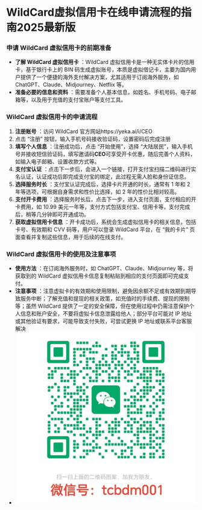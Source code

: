 # WildCard虚拟信用卡在线申请流程的指南2025最新版

### 申请 WildCard 虚拟信用卡的前期准备

- **了解 WildCard 虚拟信用卡** ：WildCard 虚拟信用卡是一种无实体卡片的信用卡，基于银行卡上的 BIN 码生成虚拟账号，本质是虚拟借记卡，主要为国内用户提供了一个便捷的海外支付解决方案，尤其适用于订阅海外服务，如 ChatGPT、Claude、Midjourney、Netflix 等。
- **准备必要的信息和资料** ：需要准备个人基本信息，如姓名、手机号码、电子邮箱等，以及用于充值的支付宝账户等支付工具。

### WildCard 虚拟信用卡的申请流程

1. **注册账号** ：访问 WildCard 官方网站https://yeka.ai/i/CEO
2. 点击 “注册” 按钮，输入手机号码接收验证码，设置密码后完成注册
3. **填写个人信息** ：注册成功后，点击 “开始使用”，选择 “大陆居民”，输入手机号并接收短信验证码，填写邀请码**CEO**可享受开卡优惠，随后完善个人资料，如输入电子邮箱、设置收款方式等。
4. **支付宝认证** ：点击下一步后，会进入一个链接，打开支付宝扫描二维码进行实名认证，认证成功后即完成支付宝的绑定，此过程无需人脸和身份证信息。
5. **选择服务时长** ：支付宝认证完成后，选择卡片开通的时长，通常有 1 年和 2 年等选项，可根据自身需求和性价比选择，如 2 年的性价比相对较高。
6. **支付开卡费用** ：选择服务时长后，点击下一步，进入支付页面，支付相应的开卡费用，如 10.99 美元一年等，支付方式包括支付宝、信用卡等，支付完成后，稍等几分钟即可开通成功。
7. **获取虚拟信用卡信息** ：开卡成功后，系统会生成虚拟信用卡的相关信息，包括卡号、有效期和 CVV 码等，用户可以登录 WildCard 平台，在 “我的卡片” 页面查看并复制这些信息，用于后续的在线支付。

### WildCard 虚拟信用卡的使用及注意事项

- **使用方法** ：在订阅海外服务时，如 ChatGPT、Claude、Midjourney 等，将获取到的 WildCard 虚拟信用卡信息复制粘贴到相应的支付页面即可完成支付。
- **注意事项** ：注意虚拟卡的有效期和使用限制，避免因余额不足或有效期到期导致服务中断；了解充值和提现的相关政策，如充值时的手续费、提现的限制等；虽然 WildCard 提供了一定的安全保障，但在使用过程中仍需注意保护个人信息和账户安全，不要将虚拟卡信息泄露给他人；部分平台可能对 IP 地址或其他验证有要求，可能导致支付失败，可尝试更换 IP 地址或联系平台客服解决
- ![微信图片](/images/wechat.jpg)
